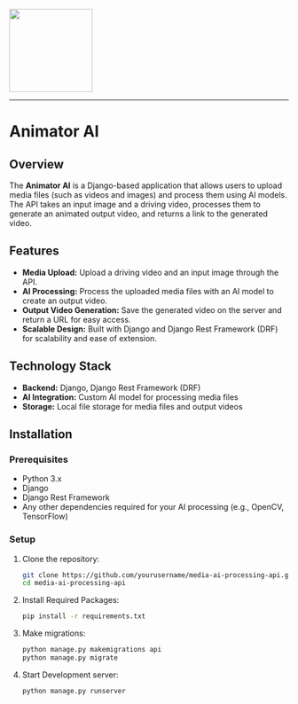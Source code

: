 ﻿<p>
  <a href="https://exarth.com/">
  <img src="https://exarth.com/static/exarth/theme/logo-red-1000.svg" height="150">
  </a>
</p>
<hr>

# Animator AI

## Overview

The **Animator AI** is a Django-based application that allows users to upload media files (such as videos and images) and process them using AI models. The API takes an input image and a driving video, processes them to generate an animated output video, and returns a link to the generated video.

## Features

- **Media Upload:** Upload a driving video and an input image through the API.
- **AI Processing:** Process the uploaded media files with an AI model to create an output video.
- **Output Video Generation:** Save the generated video on the server and return a URL for easy access.
- **Scalable Design:** Built with Django and Django Rest Framework (DRF) for scalability and ease of extension.

## Technology Stack

- **Backend:** Django, Django Rest Framework (DRF)
- **AI Integration:** Custom AI model for processing media files
- **Storage:** Local file storage for media files and output videos

## Installation

### Prerequisites

- Python 3.x
- Django
- Django Rest Framework
- Any other dependencies required for your AI processing (e.g., OpenCV, TensorFlow)

### Setup

1. Clone the repository:
   ```bash
   git clone https://github.com/yourusername/media-ai-processing-api.git
   cd media-ai-processing-api

2. Install Required Packages:
   ```bash
   pip install -r requirements.txt

3. Make migrations:
   ```bash
   python manage.py makemigrations api
   python manage.py migrate

4. Start Development server:
   ```bash
   python manage.py runserver
